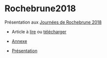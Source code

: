 # Rochebrune2018
Présentation aux [Journées de Rochebrune 2018](https://rochebrune.cirad.fr/)

- Article à [lire](https://ericmarcon.github.io/Rochebrune2018/introduction.html) ou [télécharger](https://ericmarcon.github.io/Rochebrune2018/Entropie.pdf)

- [Annexe](https://ericmarcon.github.io/Rochebrune2018/Annexe.pdf)

- [Présentation](https://ericmarcon.github.io/Rochebrune2018/Presentation.pdf)


